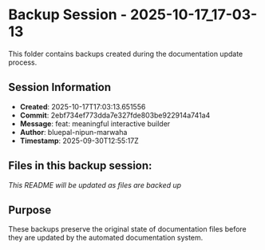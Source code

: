 # Backup Session - 2025-10-17_17-03-13

This folder contains backups created during the documentation update process.

## Session Information
- **Created**: 2025-10-17T17:03:13.651556
- **Commit**: 2ebf734ef773dda7e327fde803be922914a741a4
- **Message**: feat: meaningful interactive builder
- **Author**: bluepal-nipun-marwaha
- **Timestamp**: 2025-09-30T12:55:17Z

## Files in this backup session:
*This README will be updated as files are backed up*

## Purpose
These backups preserve the original state of documentation files before they are updated by the automated documentation system.
